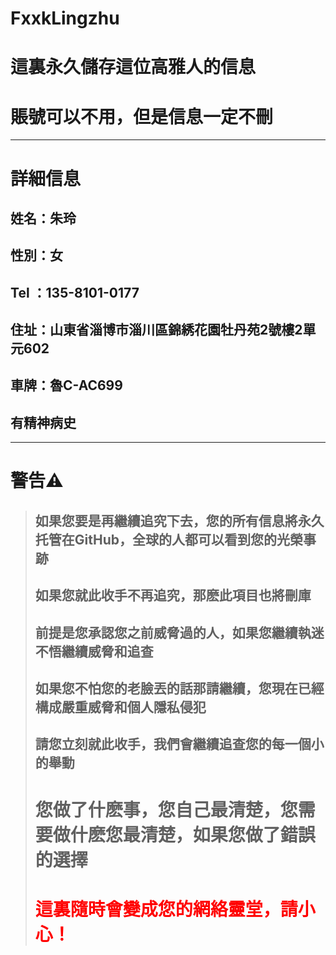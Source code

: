 # FxxkLingzhu
# 這裏永久儲存這位高雅人的信息
# 賬號可以不用，但是信息一定不刪
---

# 詳細信息
## 姓名：朱玲
## 性別：女
## Tel ：135-8101-0177
## 住址：山東省淄博市淄川區錦綉花園牡丹苑2號樓2單元602
## 車牌：魯C-AC699
## 有精神病史

---
# 警告⚠
> ## 如果您要是再繼續追究下去，您的所有信息將永久托管在GitHub，全球的人都可以看到您的光榮事跡  
> ## 如果您就此收手不再追究，那麽此項目也將刪庫  
> ## 前提是您承認您之前威脅過的人，如果您繼續執迷不悟繼續威脅和追查  
> ## 如果您不怕您的老臉丟的話那請繼續，您現在已經構成嚴重威脅和個人隱私侵犯  
> ## 請您立刻就此收手，我們會繼續追查您的每一個小的舉動  
> # 您做了什麽事，您自己最清楚，您需要做什麽您最清楚，如果您做了錯誤的選擇  
> # <font color=red>這裏隨時會變成您的網絡靈堂，請小心！</font>
